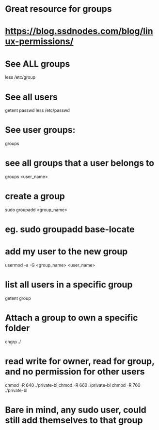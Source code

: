 
# Great resource for groups
# https://blog.ssdnodes.com/blog/linux-permissions/ 

# See ALL groups 
less /etc/group 

# See all users
getent passwd
less /etc/passwd

# See user groups:
groups

# see all groups that a user belongs to
groups <user_name>

# create a group
sudo groupadd <group_name>
# eg. sudo groupadd base-locate

# add my user to the new group
usermod -a -G <group_name> <user_name>

# list all users in a specific group
getent group <group name>

# Attach a group to own a specific folder
chgrp <group-name> ./<folder name>

# read write for owner, read for group, and no permission for other users
chmod -R 640 ./private-bl
chmod -R 660 ./private-bl
chmod -R 760 ./private-bl


# Bare in mind, any sudo user, could still add themselves to that group